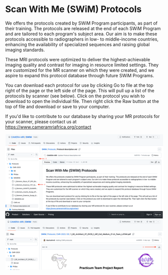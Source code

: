 # Scan With Me (SWiM) Protocols

We offers the protocols created by SWiM Program participants, as part of their training. The protocols are released at the end of each SWiM Program and are tailored to each program's subject area. Our aim is to make these protocols accessible to radiographers in low- to middle-income countries, enhancing the availability of specialized sequences and raising global imaging standards.

These MRI protocols were optimized to deliver the highest-achievable imaging quality and contrast for imaging in resource limited settings. They are customized for the MR scanner on which they were created, and we aspire to expand this protocol database through future SWiM Programs. 

You can download each protocol for use by clicking Go to file at the top right of the page or the left side of the page. This will pull up a list of the protocols by scanner (see below). Click on the protocol you wish to download to open the individual file. Then right click the Raw button at the top of file and download or save to your computer. 

If you'd like to contribute to our database by sharing your MR protocols for your scanner, please contact us at https://www.cameramriafrica.org/contact

![How to Print Protocols](https://github.com/CAMERA-MRI/SWiM/blob/main/Protocols/how-to-print-protocol.png)

